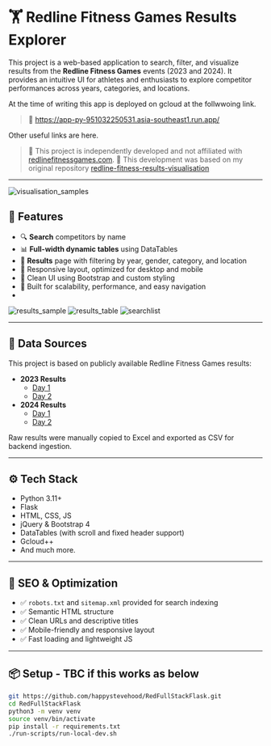 # 🏋️ Redline Fitness Games Results Explorer

This project is a web-based application to search, filter, and visualize results from the **Redline Fitness Games** events (2023 and 2024). It provides an intuitive UI for athletes and enthusiasts to explore competitor performances across years, categories, and locations.

At the time of writing this app is deployed on gcloud at the follwwoing link.
> 🔗 https://app-py-951032250531.asia-southeast1.run.app/

Other useful links are here.
> 🔗 This project is independently developed and not affiliated with [redlinefitnessgames.com](https://redlinefitnessgames.com/).
> 🔗 This development was based on my original repository [redline-fitness-results-visualisation](https://github.com/happystevehood/redline-fitness-results-visualisation)

---
![visualisation_samples](https://github.com/user-attachments/assets/3824e2f7-9f6e-488c-80ff-6412f0889c50)

## 🚀 Features

- 🔍 **Search** competitors by name
- 📊 **Full-width dynamic tables** using DataTables
- 📁 **Results** page with filtering by year, gender, category, and location
- 📱 Responsive layout, optimized for desktop and mobile
- 💾 Clean UI using Bootstrap and custom styling
- 🎯 Built for scalability, performance, and easy navigation
- 
![results_sample](https://github.com/user-attachments/assets/70778bbb-4375-482d-9bf8-8b6d6ff00064)
![results_table](https://github.com/user-attachments/assets/d3c7c005-df77-4267-87ef-14c77c9de930)
![searchlist](https://github.com/user-attachments/assets/4a44683c-569f-40e3-9c73-83fe0a37fe6c)

---

## 📂 Data Sources

This project is based on publicly available Redline Fitness Games results:

- **2023 Results**
  - [Day 1](https://runnersunite.racetecresults.com/results.aspx?CId=16634&RId=1216)
  - [Day 2](https://runnersunite.racetecresults.com/results.aspx?CId=16634&RId=1217)
- **2024 Results**
  - [Day 1](https://runnersunite.racetecresults.com/results.aspx?CId=16634&RId=1251)
  - [Day 2](https://runnersunite.racetecresults.com/results.aspx?CId=16634&RId=1252)

Raw results were manually copied to Excel and exported as CSV for backend ingestion.

---

## ⚙️ Tech Stack

- Python 3.11+
- Flask
- HTML, CSS, JS
- jQuery & Bootstrap 4
- DataTables (with scroll and fixed header support)
- Gcloud++
- And much more.

---

## 🧠 SEO & Optimization

- ✅ `robots.txt` and `sitemap.xml` provided for search indexing
- ✅ Semantic HTML structure
- ✅ Clean URLs and descriptive titles
- ✅ Mobile-friendly and responsive layout
- ✅ Fast loading and lightweight JS

---

## 📦 Setup - TBC if this works as below

```bash
git https://github.com/happystevehood/RedFullStackFlask.git
cd RedFullStackFlask
python3 -m venv venv
source venv/bin/activate
pip install -r requirements.txt
./run-scripts/run-local-dev.sh
